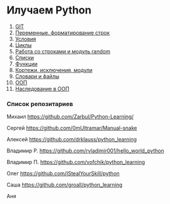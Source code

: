 # Илучаем Python

1. [GIT](lesson_01_git/README.md)
2. [Переменные, форматирование строк](lesson_02/README.md)
3. [Условия](lesson_03_if_else/README.md)
4. [Циклы](lesson_04_cycles/README.md)
5. [Работа со строками и модуль random](lesson_05/README.md)
6. [Списки](lesson_06_list/README.md)
7. [Функции](lesson_07_functions/README.md)
8. [Кортежи, исключения, модули](lesson_08_misc/README.md)
9. [Словари и файлы](lesson_09_files_and_dicts/README.md)
10. [ООП](lesson_10_oop/README.md)
11. [Наследование в ООП](lesson_11_inheritance/README.md)

### Список репозитариев

Михаил https://github.com/Zarbul/Python-Learning/

Сергей https://github.com/0mUltramar/Manual-snake

Алексей https://github.com/drklauss/python_learning

Владимир Р. https://github.com/rvladimir001/hello_world_python

Владимир П. https://github.com/vofchik/python_learning

Олег https://github.com/IStealYourSkill/python

Саша https://github.com/groall/python_learning

Аня 


